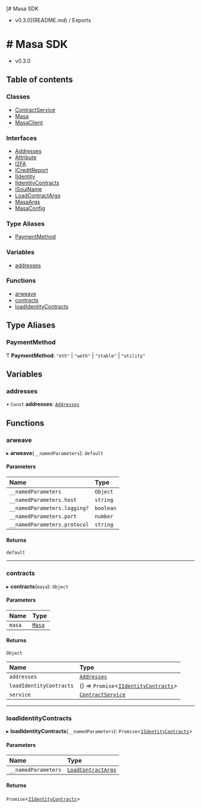 [# Masa SDK
 - v0.3.0](README.md) / Exports

# # Masa SDK
 - v0.3.0

## Table of contents

### Classes

- [ContractService](classes/ContractService.md)
- [Masa](classes/Masa.md)
- [MasaClient](classes/MasaClient.md)

### Interfaces

- [Addresses](interfaces/Addresses.md)
- [Attribute](interfaces/Attribute.md)
- [I2FA](interfaces/I2FA.md)
- [ICreditReport](interfaces/ICreditReport.md)
- [IIdentity](interfaces/IIdentity.md)
- [IIdentityContracts](interfaces/IIdentityContracts.md)
- [ISoulName](interfaces/ISoulName.md)
- [LoadContractArgs](interfaces/LoadContractArgs.md)
- [MasaArgs](interfaces/MasaArgs.md)
- [MasaConfig](interfaces/MasaConfig.md)

### Type Aliases

- [PaymentMethod](modules.md#paymentmethod)

### Variables

- [addresses](modules.md#addresses)

### Functions

- [arweave](modules.md#arweave)
- [contracts](modules.md#contracts)
- [loadIdentityContracts](modules.md#loadidentitycontracts)

## Type Aliases

### PaymentMethod

Ƭ **PaymentMethod**: ``"eth"`` \| ``"weth"`` \| ``"stable"`` \| ``"utility"``

## Variables

### addresses

• `Const` **addresses**: [`Addresses`](interfaces/Addresses.md)

## Functions

### arweave

▸ **arweave**(`__namedParameters`): `default`

#### Parameters

| Name | Type |
| :------ | :------ |
| `__namedParameters` | `Object` |
| `__namedParameters.host` | `string` |
| `__namedParameters.logging?` | `boolean` |
| `__namedParameters.port` | `number` |
| `__namedParameters.protocol` | `string` |

#### Returns

`default`

___

### contracts

▸ **contracts**(`masa`): `Object`

#### Parameters

| Name | Type |
| :------ | :------ |
| `masa` | [`Masa`](classes/Masa.md) |

#### Returns

`Object`

| Name | Type |
| :------ | :------ |
| `addresses` | [`Addresses`](interfaces/Addresses.md) |
| `loadIdentityContracts` | () => `Promise`<[`IIdentityContracts`](interfaces/IIdentityContracts.md)\> |
| `service` | [`ContractService`](classes/ContractService.md) |

___

### loadIdentityContracts

▸ **loadIdentityContracts**(`__namedParameters`): `Promise`<[`IIdentityContracts`](interfaces/IIdentityContracts.md)\>

#### Parameters

| Name | Type |
| :------ | :------ |
| `__namedParameters` | [`LoadContractArgs`](interfaces/LoadContractArgs.md) |

#### Returns

`Promise`<[`IIdentityContracts`](interfaces/IIdentityContracts.md)\>
